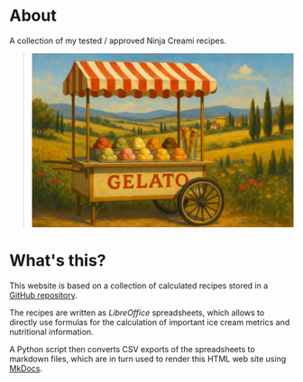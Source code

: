 # About
A collection of my tested / approved Ninja Creami recipes.

> <img width=720 alt="Gelato Cart" src="https://raw.githubusercontent.com/jhermann/ice-creamery/refs/heads/main/assets/gelato-cart.webp" />

# What's this?
This website is based on a collection of calculated recipes stored in a
[GitHub repository](https://github.com/jhermann/ice-creamery#readme).

The recipes are written as *LibreOffice* spreadsheets, which allows to directly
use formulas for the calculation of important ice cream metrics and nutritional information.

A Python script then converts CSV exports of the spreadsheets to markdown files, which are in turn used to render this HTML web site using
[MkDocs](https://www.mkdocs.org/).
